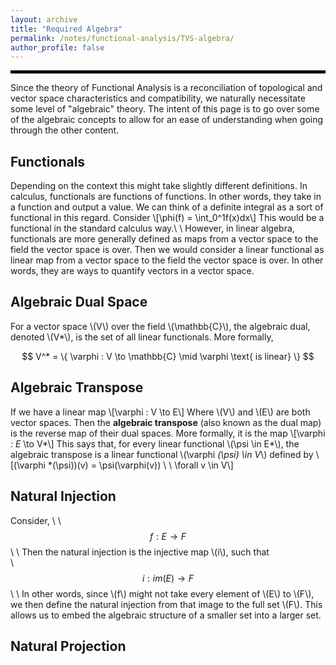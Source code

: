 ```yaml
---
layout: archive
title: "Required Algebra"
permalink: /notes/functional-analysis/TVS-algebra/
author_profile: false
--- 
```

<hr style="border: 2px solid black;">
Since the theory of Functional Analysis is a reconciliation of topological and vector space characteristics and compatibility, we
naturally necessitate some level of "algebraic" theory. The intent of this page is to go over some of the algebraic concepts to 
allow for an ease of understanding when going through the other content.

## Functionals
Depending on the context this might take slightly different definitions. In calculus, functionals are functions of functions. In other words, they take in a function and output a value. We can think of a definite integral as a sort of functional in this regard. Consider
\\[\phi(f) = \int_0^1f(x)dx\\]
This would be a functional in the standard calculus way.\\
\\
However, in linear algebra, functionals are more generally defined as maps from a vector space to the field the vector space is over. Then we would consider a linear functional as linear map from a vector space to the field the vector space is over. In other words, they are ways to quantify vectors in a vector space.

## Algebraic Dual Space
For a vector space \\(V\\) over the field \\(\mathbb{C}\\), the algebraic dual, denoted \\(V*\\), is the set of all linear functionals. More formally,
<div align="center">
$$
V^* = \{ \varphi : V \to \mathbb{C} \mid \varphi \text{ is linear} \}
$$
</div>

## Algebraic Transpose
If we have a linear map
\\[\varphi : V \to E\\]
Where \\(V\\) and \\(E\\) are both vector spaces. Then the **algebraic transpose** (also known as the dual map) is the reverse map of their dual spaces. More formally, it is the map
\\[\varphi *: E* \to V*\\]
This says that, for every linear functional \\(\psi \in E*\\), the algebraic transpose is a linear functional \\(\varphi *(\psi) \in V*\\) defined by
\\[(\varphi *(\psi))(v) = \psi(\varphi(v)) \ \ \forall v \in V\\]


## Natural Injection
Consider, \\
\\
$$f:E \to F$$\\
\\
Then the natural injection is the injective map \\(i\\), such that\
\\
$$i: im(E) \to F$$\\
\\
In other words, since \\(f\\) might not take every element of \\(E\\) to \\(F\\), we then define the natural injection from that image to the full set \\(F\\). This allows us to embed the algebraic structure of a smaller set into a larger set.

## Natural Projection
